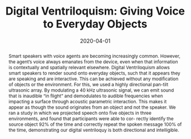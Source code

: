 ---
abstract: Smart speakers with voice agents are becoming increasingly common. However, the agent’s voice always emanates from the device, even when that information is contextually and spatially relevant elsewhere. Digital Ventriloquism allows smart speakers to render sound onto everyday objects, such that it appears they are speaking and are interactive. This can be achieved without any modification of objects or the environment. For this, we used a highly directional pan-tilt ultrasonic array. By modulating a 40 kHz ultrasonic signal, we can emit sound that is inaudible “in flight” and demodulates to audible frequencies when impacting a surface through acoustic parametric interaction. This makes it appear as though the sound originates from an object and not the speaker. We ran a study in which we projected speech onto five objects in three environments, and found that participants were able to cor- rectly identify the source object 92% of the time and correctly repeat the spoken message 100% of the time, demonstrating our digital ventriloquy is both directional and intelligible.
authors:
- ysi
- goel
- Chris Harrison
bibtex: '@inproceedings{Iravantchi2020,

  title={Digital Ventriloquism: Giving Voice to Everyday Objects},

  author={Yasha Iravantchi, Mayank Goel, Chris Harrison, },

  booktitle={Proceedings of the Annual ACM Conference on Human Factors in Computing
  Systems},

  year={2020}

  }'
blurb: Giving voice to everyday objects
citation: 'Yasha Iravantchi,Mayank Goel,Chris Harrison. 2020. Digital Ventriloquism:
  Giving Voice to Everyday Objects. Proceedings of the Annual ACM Conference on Human
  Factors in Computing Systems.'
conference: Proceedings of the Annual ACM Conference on Human Factors in Computing
  Systems (CHI)
date: '2020-04-01'
image: /images/pubs/dv.png
name: Digital Ventriloquism
onhomepage: true
pdf: /pdfs/dv.pdf
thumbnail: /images/pubs/dv.png
title: 'Digital Ventriloquism: Giving Voice to Everyday Objects'
video: https://youtu.be/FopG9PsKZXg
video_embed: <iframe width="560" height="315" src="https://www.youtube.com/embed/FopG9PsKZXg"
  frameborder="0" allowfullscreen></iframe>
year: '2020'
---